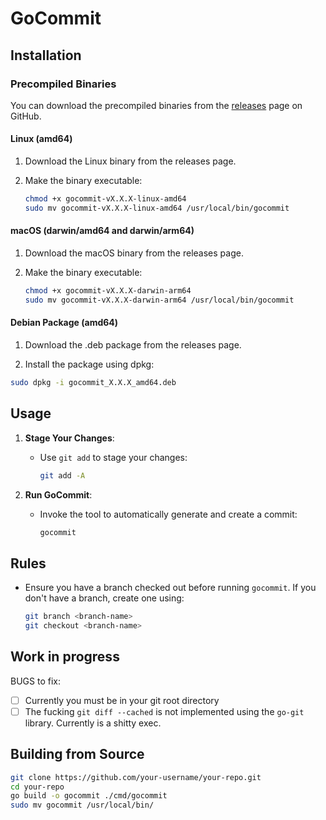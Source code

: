 # GoCommit

## Installation

### Precompiled Binaries

You can download the precompiled binaries from the [releases](https://github.com/vicendominguez/your-repo/releases) page on GitHub.

#### Linux (amd64)

1. Download the Linux binary from the releases page.
2. Make the binary executable:

   ```bash
   chmod +x gocommit-vX.X.X-linux-amd64
   sudo mv gocommit-vX.X.X-linux-amd64 /usr/local/bin/gocommit
   ```

#### macOS (darwin/amd64 and darwin/arm64)

1. Download the macOS binary from the releases page.
2. Make the binary executable:

   ```bash
   chmod +x gocommit-vX.X.X-darwin-arm64
   sudo mv gocommit-vX.X.X-darwin-arm64 /usr/local/bin/gocommit
   ```

#### Debian Package (amd64)

1. Download the .deb package from the releases page.

2. Install the package using dpkg:

```bash
sudo dpkg -i gocommit_X.X.X_amd64.deb
```

## Usage

1. **Stage Your Changes**:
   - Use `git add` to stage your changes:
     ```bash
     git add -A
     ```

2. **Run GoCommit**:
   - Invoke the tool to automatically generate and create a commit:
     ```bash
     gocommit
     ```

## Rules

- Ensure you have a branch checked out before running `gocommit`. If you don't have a branch, create one using:
  ```bash
  git branch <branch-name>
  git checkout <branch-name>

## Work in progress

BUGS to fix:

- [ ] Currently you must be in your git root directory
- [ ] The fucking `git diff --cached` is  not implemented using the `go-git` library. Currently is a shitty exec.

## Building from Source

  ```bash
  git clone https://github.com/your-username/your-repo.git
  cd your-repo
  go build -o gocommit ./cmd/gocommit
  sudo mv gocommit /usr/local/bin/ 
  ```
